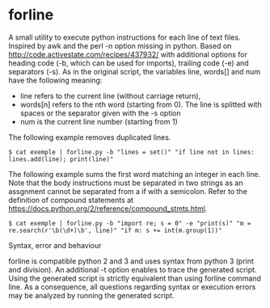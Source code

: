 # forline
A small utility to execute python instructions for each line of text files. Inspired by awk and the perl -n option missing in python. Based on http://code.activestate.com/recipes/437932/ with additional options for heading code (-b, which can be used for imports), trailing code (-e) and separators (-s). As in the original script, the variables line, words[] and num have the following meaning:

* line refers to the current line (without carriage return),
* words[n] refers to the nth word (starting from 0). The line is splitted with spaces or the separator given with the -s option
* num is the current line number (starting from 1)

The following example removes duplicated lines.

    $ cat exemple | forline.py -b "lines = set()" "if line not in lines: lines.add(line); print(line)"
    
The following example sums the first word matching an integer in each line. Note that the body instructions must be separated in two strings as an assgnment cannot be separated from a if with a semicolon. Refer to the definition of compound statements at  https://docs.python.org/2/reference/compound_stmts.html.

    $ cat exemple | forline.py -b "import re; s = 0" -e "print(s)" "m = re.search(r'\b(\d+)\b', line)" "if m: s += int(m.group(1))"
    
Syntax, error and behaviour

forline is compatible python 2 and 3 and uses syntax from python 3 (print and division). An additional -t option enables to trace the generated script. Using the generated script is strictly equivalent than using forline command line. As a consequence, all questions regarding syntax or execution errors may be analyzed by running the generated script.

